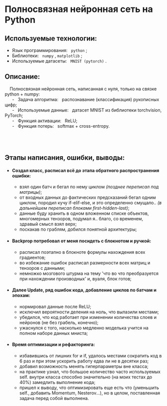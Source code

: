 # Полносвязная нейронная сеть на Python

## Используемые технологии:
  - Язык программирования: &nbsp; `python` ;
  - Библиотеки: &nbsp; `numpy` , `matplotlib` ;
  - Используемые датасеты: &nbsp; `MNIST (pytorch)` .

 ## Описание:<br>
  
  &nbsp; &nbsp; Полносвязная нейронная сеть, написанная с нуля, только на связке python + numpy:<br>
  &nbsp; &nbsp; &nbsp; - &nbsp; Задача алгоритма: &nbsp; распознавание (классификация) рукописных цифр;<br>
  &nbsp; &nbsp; &nbsp; - &nbsp; Используемые данные: &nbsp; датасет MNIST из библиотеки torchvision, PyTorch;<br>
  &nbsp; &nbsp; &nbsp; - &nbsp; Функция активации: &nbsp; ReLU;<br>
  &nbsp; &nbsp; &nbsp; - &nbsp; Функция потерь: &nbsp; softmax + cross-entropy.
<br>
<br>
<br>
<br>
## Этапы написания, ошибки, выводы:
- #### Создал класс, расписал всё до этапа обратного распространения ошибки:
  - взял один батч и бегал по нему циклом *(позднее переписал под матрицы)*;
  - от входных данных до фактических предсказаний бегал одним циклом, породил кучу if-elif-else, и это определенно смущало.. *(в дальнейшем переписал блоками first-hidden-last)*;
  - данные буду хранить в одном вложенном списке объектов, многомерных тензоров, подумал я.. благо, со временем, здравый смысл взял верх;
  - поскакав по граблям, добился понятной архитектуры;
- #### Backprop потребовал от меня посидеть с блокнотом и ручкой:
  - расписал поэтапно в блокноте формулы нахождения всех градиентов;
  - во избежание ошибок расписал размерности всех матриц и тензоров с данными;
  - немножко мозгового штурма на тему 'что во что преобразуется при нахождении производных' и, вуаля, блок готов;
- #### Далее Update, ряд ошибок кода, добавление циклов по батчам и эпохам:
  - нормировал данные после ReLU;
  - исключил вероятности деления на ноль, что вылазили местами;
  - убедился, что код работает при изменении количества слоев и нейронов (не без грабель, конечно);
  - ужаснулся с того, насколько медленно моделька учится на полном наборе данных мниста;
- #### Время оптимизации и рефакторинга:
  - избавившись от лишних for и if, удалось местами сократить код в 6 раз и при этом ускорить работу едва ли не в десятки раз;
  - добавил возможность менять гиперпараметры вне класса;
  - на практике узнал, что большое количество часто используемых self. внутри класса способно значительно (на моих тестах до 40%) замедлить выполнение кода;
  - пришел к выводу, что оптимизировать еще есть что (уменьшить self., добавить Momentum, Nesterov...), но в целом, поставленная задача перед собой выполнена.
